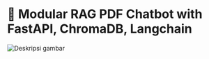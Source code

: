 ﻿# 🧠 Modular RAG PDF Chatbot with FastAPI, ChromaDB, Langchain
 ![Deskripsi gambar](assets/RAG%20Image.png)
